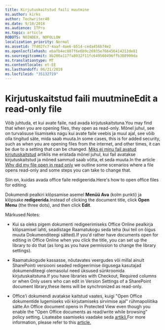 ```yaml
---
title: Kirjutuskaitstud faili muutmine
ms.author: kirks
author: Techwriter40
ms.date: 9/10/2018
ms.audience: ITPro
ms.topic: article
ROBOTS: NOINDEX, NOFOLLOW
localization_priority: Normal
ms.assetid: 7fd02fc7-4aaf-4ae6-b514-ceda456b74e2
ms.openlocfilehash: ebafb4ec807f6e6b9c26935e766456414212de81
ms.sourcegitcommit: 8b200a117fa8932f11fc649560496ffb308909da
ms.translationtype: MT
ms.contentlocale: et-EE
ms.lasthandoff: 06/21/2019
ms.locfileid: "35132719"
---
```

# <a name="edit-a-read-only-file"></a><span data-ttu-id="d2dfe-102">Kirjutuskaitstud faili muutmine</span><span class="sxs-lookup"><span data-stu-id="d2dfe-102">Edit a read-only file</span></span>

<span data-ttu-id="d2dfe-103">Võib juhtuda, et kui avate faile, nad avada kirjutuskaitstuna.</span><span class="sxs-lookup"><span data-stu-id="d2dfe-103">You may find that when you are opening files, they open as read-only.</span></span> <span data-ttu-id="d2dfe-104">Mõnel juhul, see on turvalisuse lisamiseks nagu kui avate faile veebis ja muul ajal, see võib olla tingitud säte, mida saab muuta.</span><span class="sxs-lookup"><span data-stu-id="d2dfe-104">In some cases, this is for added security, such as when you are opening files from the internet, and other times, it can be due to a setting that can be changed.</span></span> <span data-ttu-id="d2dfe-105">[Miks ei minu fail avatud kirjutuskaitstud](https://support.office.com/article/Why-did-my-file-open-read-only-3ab4b792-da50-4b38-8628-14c64e1f1d15) artiklis me eristada mõnel juhul, kui fail avatakse kirjutuskaitstud ja mõned sammud saab võtta, et seda muuta.</span><span class="sxs-lookup"><span data-stu-id="d2dfe-105">In the article [Why did my file open in read only](https://support.office.com/article/Why-did-my-file-open-read-only-3ab4b792-da50-4b38-8628-14c64e1f1d15) we outline some scenarios where a file opens read-only and some steps you can take to change that.</span></span>

<span data-ttu-id="d2dfe-106">Siin on, kuidas avada office faile redigeerida.</span><span class="sxs-lookup"><span data-stu-id="d2dfe-106">Here's how to open office files for editing.</span></span>

<span data-ttu-id="d2dfe-107">Dokumendi pealkiri klõpsamise asemel **Menüü Ava** (kolm punkti) ja klõpsake **redigeerida**.</span><span class="sxs-lookup"><span data-stu-id="d2dfe-107">Instead of clicking the document title, click **Open Menu** (the three dots), and then click **Edit**.</span></span>

<span data-ttu-id="d2dfe-108">Märkused:</span><span class="sxs-lookup"><span data-stu-id="d2dfe-108">Notes:</span></span>

- <span data-ttu-id="d2dfe-109">Kui sa oleks pigem dokumenti redigeerimiseks Office Online pealkirja klõpsamisel lahti, seadistage Raamatukogu seda teha (kui teil on õigus muuta Dokumenditeegi sätted).</span><span class="sxs-lookup"><span data-stu-id="d2dfe-109">If you'd rather have documents open for editing in Office Online when you click the title, you can set up the library to do that (as long as you have permission to change the library settings).</span></span>

- <span data-ttu-id="d2dfe-110">Raamatukogude kassasse, nõutavates veergudes või millal ainult SharePointi versiooni seaded redigeerimise õigusega kasutajad dokumenditeegi olemasolul need üksused sünkroonida kirjutuskaitstuna.</span><span class="sxs-lookup"><span data-stu-id="d2dfe-110">If you have libraries with Checkout, Required columns or when Only users who can edit in Version Settings of a SharePoint document library,these items will be synchronized as read-only.</span></span>

- <span data-ttu-id="d2dfe-111">Office'i dokumendi avatakse kaitstud vaates, kuigi "Open Office dokumentide lugemiseks või kirjutamiseks sirvimise ajal" rühmapoliitika sätte.</span><span class="sxs-lookup"><span data-stu-id="d2dfe-111">An Office document opens in Protected View even though you enable the "Open Office documents as read/write while browsing" policy setting.</span></span> <span data-ttu-id="d2dfe-112">Lisateabe saamiseks vaadake seda [artikli.](https://support.microsoft.com/help/983047/an-office-document-opens-in-protected-view-even-though-you-enable-the)</span><span class="sxs-lookup"><span data-stu-id="d2dfe-112">For more information, please refer to this [article.](https://support.microsoft.com/help/983047/an-office-document-opens-in-protected-view-even-though-you-enable-the)</span></span>

